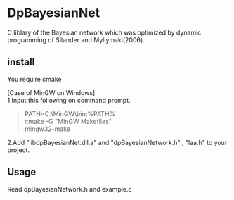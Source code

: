 DpBayesianNet
=============

C liblary of the Bayesian network which was optimized by dynamic programming of Silander and Myllymaki(2006).  

## install
You require cmake

[Case of MinGW on Windows]  
1.Input this following on command prompt.  
> PATH=C:\MinGW\bin;%PATH%  
> cmake -G "MinGW Makefiles"  
> mingw32-make  

2.Add "libdpBayesianNet.dll.a" and "dpBayesianNetwork.h" , "laa.h" to your project.

## Usage
Read dpBayesianNetwork.h and example.c
